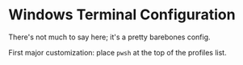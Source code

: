 # Windows Terminal Configuration
There's not much to say here; it's a pretty barebones config.

First major customization: place `pwsh` at the top of the profiles list.
